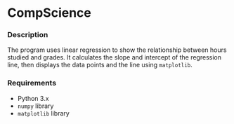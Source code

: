 # CompScience
### Description
The program uses linear regression to show the relationship between hours studied and grades. It calculates the slope and intercept of the regression line, then displays the data points and the line using `matplotlib`.

### Requirements
- Python 3.x
- `numpy` library
- `matplotlib` library
